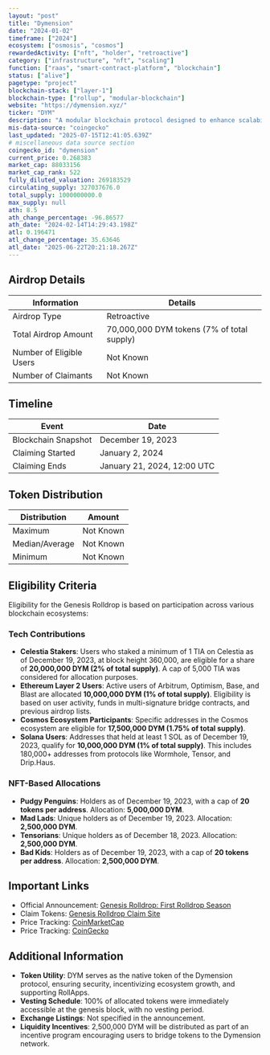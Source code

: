 ```yaml
---
layout: "post"
title: "Dymension"
date: "2024-01-02"
timeframe: ["2024"]
ecosystem: ["osmosis", "cosmos"]
rewardedActivity: ["nft", "holder", "retroactive"]
category: ["infrastructure", "nft", "scaling"]
function: ["raas", "smart-contract-platform", "blockchain"]
status: ["alive"]
pagetype: "project"
blockchain-stack: ["layer-1"]
blockchain-type: ["rollup", "modular-blockchain"]
website: "https://dymension.xyz/"
ticker: "DYM"
description: "A modular blockchain protocol designed to enhance scalability and interoperability by enabling the deployment of RollApps—application-specific rollups—on its network."
mis-data-source: "coingecko"
last_updated: "2025-07-15T12:41:05.639Z"
# miscellaneous data source section
coingecko_id: "dymension"
current_price: 0.268383
market_cap: 88033156
market_cap_rank: 522
fully_diluted_valuation: 269183529
circulating_supply: 327037676.0
total_supply: 1000000000.0
max_supply: null
ath: 8.5
ath_change_percentage: -96.86577
ath_date: "2024-02-14T14:29:43.198Z"
atl: 0.196471
atl_change_percentage: 35.63646
atl_date: "2025-06-22T20:21:18.267Z"
---
```


## Airdrop Details

| Information              | Details                                    |
| ------------------------ | ------------------------------------------ |
| Airdrop Type             | Retroactive                                |
| Total Airdrop Amount     | 70,000,000 DYM tokens (7% of total supply) |
| Number of Eligible Users | Not Known                                  |
| Number of Claimants      | Not Known                                  |

## Timeline

| Event               | Date                        |
| ------------------- | --------------------------- |
| Blockchain Snapshot | December 19, 2023           |
| Claiming Started    | January 2, 2024             |
| Claiming Ends       | January 21, 2024, 12:00 UTC |

## Token Distribution

| Distribution   | Amount    |
| -------------- | --------- |
| Maximum        | Not Known |
| Median/Average | Not Known |
| Minimum        | Not Known |

## Eligibility Criteria

Eligibility for the Genesis Rolldrop is based on participation across various blockchain ecosystems:

### **Tech Contributions**

- **Celestia Stakers**: Users who staked a minimum of 1 TIA on Celestia as of December 19, 2023, at block height 360,000, are eligible for a share of **20,000,000 DYM (2% of total supply)**. A cap of 5,000 TIA was considered for allocation purposes.
- **Ethereum Layer 2 Users**: Active users of Arbitrum, Optimism, Base, and Blast are allocated **10,000,000 DYM (1% of total supply)**. Eligibility is based on user activity, funds in multi-signature bridge contracts, and previous airdrop lists.
- **Cosmos Ecosystem Participants**: Specific addresses in the Cosmos ecosystem are eligible for **17,500,000 DYM (1.75% of total supply)**.
- **Solana Users**: Addresses that held at least 1 SOL as of December 19, 2023, qualify for **10,000,000 DYM (1% of total supply)**. This includes 180,000+ addresses from protocols like Wormhole, Tensor, and Drip.Haus.

### **NFT-Based Allocations**

- **Pudgy Penguins**: Holders as of December 19, 2023, with a cap of **20 tokens per address**. Allocation: **5,000,000 DYM**.
- **Mad Lads**: Unique holders as of December 19, 2023. Allocation: **2,500,000 DYM**.
- **Tensorians**: Unique holders as of December 18, 2023. Allocation: **2,500,000 DYM**.
- **Bad Kids**: Holders as of December 19, 2023, with a cap of **20 tokens per address**. Allocation: **2,500,000 DYM**.

## Important Links

- Official Announcement: [Genesis Rolldrop: First Rolldrop Season](https://medium.com/@dymension/genesis-rolldrop-the-first-rolldrop-season-219c8b5ea16e)
- Claim Tokens: [Genesis Rolldrop Claim Site](https://genesis.dymension.xyz/)
- Price Tracking: [CoinMarketCap](https://coinmarketcap.com/currencies/dymension)
- Price Tracking: [CoinGecko](https://www.coingecko.com/en/coins/dymension)

## Additional Information

- **Token Utility**: DYM serves as the native token of the Dymension protocol, ensuring security, incentivizing ecosystem growth, and supporting RollApps.
- **Vesting Schedule**: 100% of allocated tokens were immediately accessible at the genesis block, with no vesting period.
- **Exchange Listings**: Not specified in the announcement.
- **Liquidity Incentives**: 2,500,000 DYM will be distributed as part of an incentive program encouraging users to bridge tokens to the Dymension network.